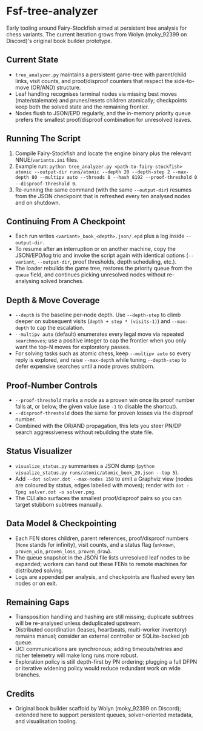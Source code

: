 # Fsf-tree-analyzer

Early tooling around Fairy-Stockfish aimed at persistent tree analysis for chess variants. The current iteration grows from Wolyn (moky_92399 on Discord)'s original book builder prototype.

## Current State
- `tree_analyzer.py` maintains a persistent game-tree with parent/child links, visit counts, and proof/disproof counters that respect the side-to-move (OR/AND) structure.
- Leaf handling recognises terminal nodes via missing best moves (mate/stalemate) and prunes/resets children atomically; checkpoints keep both the solved state and the remaining frontier.
- Nodes flush to JSON/EPD regularly, and the in-memory priority queue prefers the smallest proof/disproof combination for unresolved leaves.

## Running The Script
1. Compile Fairy-Stockfish and locate the engine binary plus the relevant NNUE/`variants.ini` files.
2. Example run: `python tree_analyzer.py <path-to-fairy-stockfish> atomic --output-dir runs/atomic --depth 20 --depth-step 2 --max-depth 80 --multipv auto --threads 8 --hash 8192 --proof-threshold 0 --disproof-threshold 0`.
3. Re-running the same command (with the same `--output-dir`) resumes from the JSON checkpoint that is refreshed every ten analysed nodes and on shutdown.

## Continuing From A Checkpoint
- Each run writes `<variant>_book_<depth>.json/.epd` plus a log inside `--output-dir`.
- To resume after an interruption or on another machine, copy the JSON/EPD/log trio and invoke the script again with identical options (`--variant`, `--output-dir`, proof thresholds, depth scheduling, etc.).
- The loader rebuilds the game tree, restores the priority queue from the `queue` field, and continues picking unresolved nodes without re-analysing solved branches.

## Depth & Move Coverage
- `--depth` is the baseline per-node depth. Use `--depth-step` to climb deeper on subsequent visits (`depth + step * (visits-1)`) and `--max-depth` to cap the escalation.
- `--multipv auto` (default) enumerates every legal move via repeated `searchmoves`; use a positive integer to cap the frontier when you only want the top-N moves for exploratory passes.
- For solving tasks such as atomic chess, keep `--multipv auto` so every reply is explored, and raise `--max-depth` while tuning `--depth-step` to defer expensive searches until a node proves stubborn.

## Proof-Number Controls
- `--proof-threshold` marks a node as a proven win once its proof number falls at, or below, the given value (use `-1` to disable the shortcut).
- `--disproof-threshold` does the same for proven losses via the disproof number.
- Combined with the OR/AND propagation, this lets you steer PN/DP search aggressiveness without rebuilding the state file.

## Status Visualizer
- `visualize_status.py` summarises a JSON dump (`python visualize_status.py runs/atomic/atomic_book_20.json --top 5`).
- Add `--dot solver.dot --max-nodes 150` to emit a Graphviz view (nodes are coloured by status, edges labelled with moves); render with `dot -Tpng solver.dot -o solver.png`.
- The CLI also surfaces the smallest proof/disproof pairs so you can target stubborn subtrees manually.

## Data Model & Checkpointing
- Each FEN stores children, parent references, proof/disproof numbers (`None` stands for infinity), visit counts, and a status flag (`unknown`, `proven_win`, `proven_loss`, `proven_draw`).
- The queue snapshot in the JSON file lists unresolved leaf nodes to be expanded; workers can hand out these FENs to remote machines for distributed solving.
- Logs are appended per analysis, and checkpoints are flushed every ten nodes or on exit.

## Remaining Gaps
- Transposition handling and hashing are still missing; duplicate subtrees will be re-analysed unless deduplicated upstream.
- Distributed coordination (leases, heartbeats, multi-worker inventory) remains manual; consider an external controller or SQLite-backed job queue.
- UCI communications are synchronous; adding timeouts/retries and richer telemetry will make long runs more robust.
- Exploration policy is still depth-first by PN ordering; plugging a full DFPN or iterative widening policy would reduce redundant work on wide branches.

## Credits
- Original book builder scaffold by Wolyn (moky_92399 on Discord); extended here to support persistent queues, solver-oriented metadata, and visualisation tooling.
